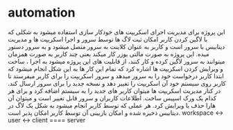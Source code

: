 # automation
این پروژه برای مدیریت اجرای اسکریپت های خودکار سازی استفاده میشود به شکلی که با لاگین کردن کاربر امکان ثبت لاگ ها توسط سرور و اجرا اسکریپت ها و مدیریت دیتابیس با سرور است و کاربر به عنوان کلاینت به سرور متصل میشود و به سرور دستور میده. این پروژه به صورت مالتی یوزر کار میکند یعنی چند کاربر به صورت همزمان میتوانند به سرور لاگین کرده و کار کنند، از قابلیت های این پروژه میشود به اجرا ، ساخت و ویرایش کردن اسکریپت ها اشاره کرد که تمام این کار ها به این شکل انجام میشود که ابتدا کاربر درخواست خود را به سرور میدهد و سرور اسکریپت را برای کاربر میفرستد تا کاربر روی سیستم خود آن اسکریپت را تغییر دهد و نسخه جدید را برای سرور ارسال کند. در کنار مدیریت اسکریپت ها میتوان کاربر های جدید را به سیستم اضافه کرد و برای هر کدام یک ورک اسپیس ساخت. اطلاعات کاربران و سرور قابل تغییر است و میتوان آن هارا حذف یا ویرایش کرد. هر عملی که توسط کاربر انجام میشود به شکل یک لاگ در دیتابیس ذخیره شده و امکان بازبینی آن توسط کاربر امکان پذیر است.
workspace <-> user <-> client  ====  server
